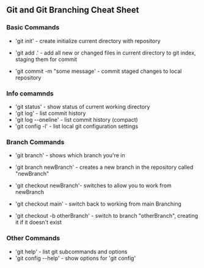 ## Git and Git Branching Cheat Sheet

### Basic Commands
* 'git init'  - create initialize current directory with repository

* 'git add .' - add all new or changed files in current directory to git index, staging them for commit

* 'git commit -m "some message' - commit staged changes to local repository


### Info comamnds
* 'git status' - show status of current working directory
* 'git log' - list commit history
* 'git log --oneline' - list commit history (compact)
* 'git config -l' - list local git configuration settings

### Branch Commands
* 'git branch' - shows which branch you're in
* 'git branch newBranch' - creates a new branch in the repository called "newBranch"
* 'git checkout newBranch'- switches to allow you to work from newBranch
* 'git checkout main' -  switch back to working from main Branching

* 'git checkout -b otherBranch' - switch to branch "otherBranch", creating it if it doesn't exist

### Other Commands
* 'git help' - list git subcommands and options
* 'git config --help' - show options for 'git config'
